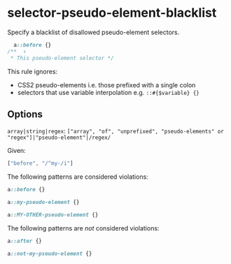 # selector-pseudo-element-blacklist

Specify a blacklist of disallowed pseudo-element selectors.

```css
  a::before {}
/**  ↑
 * This pseudo-element selector */
```

This rule ignores:

-   CSS2 pseudo-elements i.e. those prefixed with a single colon
-   selectors that use variable interpolation e.g. `::#{$variable} {}`

## Options

`array|string|regex`: `["array", "of", "unprefixed", "pseudo-elements" or "regex"]|"pseudo-element"|/regex/`

Given:

```js
["before", "/^my-/i"]
```

The following patterns are considered violations:

```css
a::before {}
```

```css
a::my-pseudo-element {}
```

```css
a::MY-OTHER-pseudo-element {}
```


The following patterns are *not* considered violations:

```css
a::after {}
```

```css
a::not-my-pseudo-element {}
```

